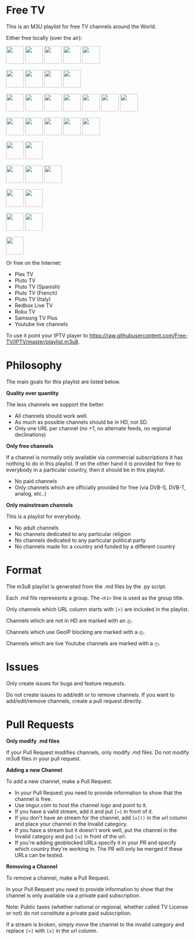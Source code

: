 Free TV
=======

This is an M3U playlist for free TV channels around the World.

Either free locally (over the air):

<img src="https://hatscripts.github.io/circle-flags/flags/gb.svg" width="48"> <img src="https://hatscripts.github.io/circle-flags/flags/us.svg" width="48"> <img src="https://hatscripts.github.io/circle-flags/flags/ca.svg" width="48"> <img src="https://hatscripts.github.io/circle-flags/flags/au.svg" width="48"> <img src="https://hatscripts.github.io/circle-flags/flags/ie.svg" width="48">

<img src="https://hatscripts.github.io/circle-flags/flags/es.svg" width="48"> <img src="https://hatscripts.github.io/circle-flags/flags/mx.svg" width="48"> <img src="https://hatscripts.github.io/circle-flags/flags/ar.svg" width="48"> <img src="https://hatscripts.github.io/circle-flags/flags/py.svg" width="48">

<img src="https://hatscripts.github.io/circle-flags/flags/de.svg" width="48"> <img src="https://hatscripts.github.io/circle-flags/flags/fr.svg" width="48"> <img src="https://hatscripts.github.io/circle-flags/flags/be.svg" width="48"> <img src="https://hatscripts.github.io/circle-flags/flags/nl.svg" width="48"> <img src="https://hatscripts.github.io/circle-flags/flags/ch.svg" width="48"> <img src="https://hatscripts.github.io/circle-flags/flags/it.svg" width="48"> <img src="https://hatscripts.github.io/circle-flags/flags/sm.svg" width="48">

<img src="https://hatscripts.github.io/circle-flags/flags/tr.svg" width="48"> <img src="https://hatscripts.github.io/circle-flags/flags/gr.svg" width="48"> <img src="https://hatscripts.github.io/circle-flags/flags/sk.svg" width="48"> <img src="https://hatscripts.github.io/circle-flags/flags/si.svg" width="48"> <img src="https://hatscripts.github.io/circle-flags/flags/mt.svg" width="48">

<img src="https://hatscripts.github.io/circle-flags/flags/se.svg" width="48"> <img src="https://hatscripts.github.io/circle-flags/flags/fi.svg" width="48">

<img src="https://hatscripts.github.io/circle-flags/flags/ru.svg" width="48"> <img src="https://hatscripts.github.io/circle-flags/flags/cz.svg" width="48"> <img src="https://hatscripts.github.io/circle-flags/flags/ee.svg" width="48">

<img src="https://hatscripts.github.io/circle-flags/flags/pt.svg" width="48"> <img src="https://hatscripts.github.io/circle-flags/flags/br.svg" width="48">

<img src="https://hatscripts.github.io/circle-flags/flags/jp.svg" width="48"> <img src="https://hatscripts.github.io/circle-flags/flags/kr.svg" width="48">

<img src="https://hatscripts.github.io/circle-flags/flags/iq.svg" width="48">

Or free on the Internet:

- Plex TV
- Pluto TV
- Pluto TV (Spanish)
- Pluto TV (French)
- Pluto TV (Italy)
- Redbox Live TV
- Roku TV
- Samsung TV Plus
- Youtube live channels

To use it point your IPTV player to https://raw.githubusercontent.com/Free-TV/IPTV/master/playlist.m3u8.

Philosophy
==========

The main goals for this playlist are listed below.

**Quality over quantity**

The less channels we support the better.

- All channels should work well.
- As much as possible channels should be in HD, not SD.
- Only one URL per channel (no +1, no alternate feeds, no regional declinations)

**Only free channels**

If a channel is normally only available via commercial subscriptions it has nothing to do in this playlist. If on the other hand it is provided for free to everybody in a particular country, then it should be in this playlist.

- No paid channels
- Only channels which are officially provided for free (via DVB-S, DVB-T, analog, etc..)

**Only mainstream channels**

This is a playlist for everybody.

- No adult channels
- No channels dedicated to any particular religion
- No channels dedicated to any particular political party
- No channels made for a country and funded by a different country

Format
======

The m3u8 playlist is generated from the .md files by the .py script.

Each .md file represesnts a group. The `<h1>` line is used as the group title.

Only channels which URL column starts with `[>]` are included in the playlist.

Channels which are not in HD are marked with an `Ⓢ`.

Channels which use GeoIP blocking are marked with a `Ⓖ`.

Channels which are live Youtube channels are marked with a `Ⓨ`.

Issues
======

Only create issues for bugs and feature requests.

Do not create issues to add/edit or to remove channels. If you want to add/edit/remove channels, create a pull request directly.

Pull Requests
=============

**Only modify .md files**

If your Pull Request modifies channels, only modify .md files. Do not modify m3u8 files in your pull request.

**Adding a new Channel**

To add a new channel, make a Pull Request.

- In your Pull Request you need to provide information to show that the channel is free.
- Use imgur.com to host the channel logo and point to it.
- If you have a valid stream, add it and put `[>]` in front of it.
- If you don't have an stream for the channel, add `[x]()` in the url column and place your channel in the Invalid category.
- If you have a stream but it doesn't work well, put the channel in the Invalid category and put `[x]` in front of the url.
- If you're adding geoblocked URLs specify it in your PR and specify which country they're working in. The PR will only be merged if these URLs can be tested.

**Removing a Channel**

To remove a channel, make a Pull Request.

In your Pull Request you need to provide information to show that the channel is only available via a private paid subscription.

Note: Public taxes (whether national or regional, whether called TV License or not) do not constitute a private paid subscription.

If a stream is broken, simply move the channel to the invalid category and replace `[>]` with `[x]` in the url column.
